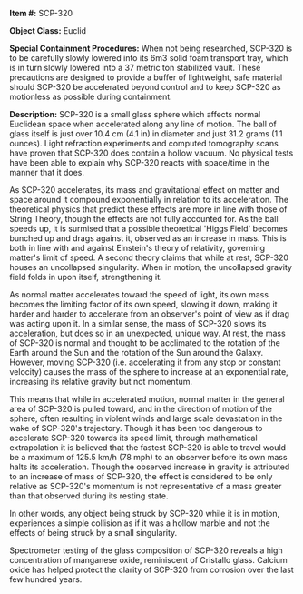 **Item #:** SCP-320

**Object Class:** Euclid

**Special Containment Procedures:** When not being researched, SCP-320 is to be carefully slowly lowered into its 6m3 solid foam transport tray, which is in turn slowly lowered into a 37 metric ton stabilized vault. These precautions are designed to provide a buffer of lightweight, safe material should SCP-320 be accelerated beyond control and to keep SCP-320 as motionless as possible during containment.

**Description:** SCP-320 is a small glass sphere which affects normal Euclidean space when accelerated along any line of motion. The ball of glass itself is just over 10.4 cm (4.1 in) in diameter and just 31.2 grams (1.1 ounces). Light refraction experiments and computed tomography scans have proven that SCP-320 does contain a hollow vacuum. No physical tests have been able to explain why SCP-320 reacts with space/time in the manner that it does.

As SCP-320 accelerates, its mass and gravitational effect on matter and space around it compound exponentially in relation to its acceleration. The theoretical physics that predict these effects are more in line with those of String Theory, though the effects are not fully accounted for. As the ball speeds up, it is surmised that a possible theoretical 'Higgs Field' becomes bunched up and drags against it, observed as an increase in mass. This is both in line with and against Einstein's theory of relativity, governing matter's limit of speed. A second theory claims that while at rest, SCP-320 houses an uncollapsed singularity. When in motion, the uncollapsed gravity field folds in upon itself, strengthening it.

As normal matter accelerates toward the speed of light, its own mass becomes the limiting factor of its own speed, slowing it down, making it harder and harder to accelerate from an observer's point of view as if drag was acting upon it. In a similar sense, the mass of SCP-320 slows its acceleration, but does so in an unexpected, unique way. At rest, the mass of SCP-320 is normal and thought to be acclimated to the rotation of the Earth around the Sun and the rotation of the Sun around the Galaxy. However, moving SCP-320 (i.e. accelerating it from any stop or constant velocity) causes the mass of the sphere to increase at an exponential rate, increasing its relative gravity but not momentum.

This means that while in accelerated motion, normal matter in the general area of SCP-320 is pulled toward, and in the direction of motion of the sphere, often resulting in violent winds and large scale devastation in the wake of SCP-320's trajectory. Though it has been too dangerous to accelerate SCP-320 towards its speed limit, through mathematical extrapolation it is believed that the fastest SCP-320 is able to travel would be a maximum of 125.5 km/h (78 mph) to an observer before its own mass halts its acceleration. Though the observed increase in gravity is attributed to an increase of mass of SCP-320, the effect is considered to be only relative as SCP-320's momentum is not representative of a mass greater than that observed during its resting state.

In other words, any object being struck by SCP-320 while it is in motion, experiences a simple collision as if it was a hollow marble and not the effects of being struck by a small singularity.

Spectrometer testing of the glass composition of SCP-320 reveals a high concentration of manganese oxide, reminiscent of Cristallo glass. Calcium oxide has helped protect the clarity of SCP-320 from corrosion over the last few hundred years.
